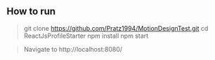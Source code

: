 
## How to run

> git clone https://github.com/Pratz1994/MotionDesignTest.git
> cd ReactJsProfileStarter
> npm install
> npm start

> Navigate to http://localhost:8080/


```
